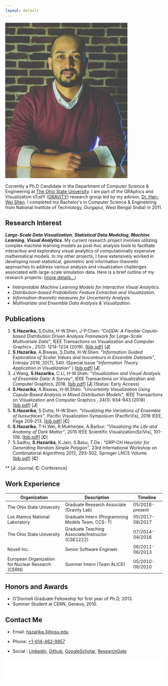```yaml
---
layout: default
---
```



<img class="profile-picture" src="images/profile/SHP_0438_lowres.jpg">

Currently a Ph.D Candidate in the Department of Computer Science & Engineering at [The Ohio State University](https://cse.osu.edu/). I am part of the GRAphics and VIsualization sTudY ([GRAVITY](http://web.cse.ohio-state.edu/~shen.94/hwshen/Research.html)) research group led by my advisor, [Dr. Han-Wei Shen](http://web.cse.ohio-state.edu/~shen.94/hwshen/Welcome.html). I completed my Bachelor's in Computer Science & Engineering from National Institute of Technology, Durgapur, West Bengal (India) in 2011.


## Research Interest

<i><b>Large-Scale Data Visualization</b></i>, <i><b>Statistical Data Modeling</b></i>, <i><b>Machine Learning</b></i>, <i><b>Visual Analytics</b></i>. My current research project involves utilizing complex machine learning models as post-hoc analysis tools to facilitate interactive and exploratory visual analytics of computationally expensive mathematical models. In my other projects, I have extensively worked in developing novel statistical, geometric and information-theoretic approaches to address various analysis and visualization challenges associated with large-scale simulation data. Here is a brief outline of my research projects: ([more details...](/research))
  

<!-- My area of interest, broadly speaking, is in the field of Computer Graphics research. More specifically, Scientific Visualization, Real-Time Rendering and Big Data Visual Analytic. My current research projects involve developing Statistical and Geometric approaches to solve the problems of data analysis and visualization in large-scale scientific datasets.  -->



* <i>Interpretable Machine Learning Models for Interactive Visual Analytics. </i>
* <i>Distribution-based Probabilistic Feature Extraction and Visualization.</i>
* <i>Information-theoretic measures for Uncertainty Analysis.</i>
* <i>Multivariate and Ensemble Data Analysis & Visualization.</i>



## Publications

1. <b>S.Hazarika</b>, S.Dutta, H-W.Shen, J-P.Chen: <i>"CoDDA: A Flexible Copula-based Distribution Driven Analysis Framework for Large-Scale Multivariate Data"</i>, IEEE Transactions on Visualization and Computer Graphics , 25(1): 1214-1224 (2019). [[bib](),[pdf]()] [<b>J</b>]
2. <b>S.Hazarika</b>, A.Biswas, S.Dutta, H-W.Shen: <i>"Information Guided Exploration of Scalar Values and Isocontours in Ensemble Datasets"</i>, Entropy 2018, 20(7), 540. (Special Issue <i>"Information Theory Application in Visualization" </i>) [[bib](),[pdf]()] [<b>J</b>]
3. J.Wang, <b>S.Hazarika</b>, C.Li, H-W.Shen: <i>"Visualization and Visual Analysis of Ensemble Data: A Survey"</i>, IEEE Transactions on Visualization and Computer Graphics, 2018. [[bib](),[pdf]()] [<b>J</b>] (Status: Early Access)
4. <b>S.Hazarika</b>, A.Biswas, H-W.Shen: <i>"Uncertainty Visualization Using Copula-Based Analysis in Mixed Distribution Models"</i>, IEEE Transactions on Visualization and Computer Graphics , 24(1): 934-943 (2018) . [[bib](http://ieeexplore.ieee.org/document/8017601/citations),[pdf](http://ieeexplore.ieee.org/document/8017601/citations)] [<b>J</b>]
5. <b>S.Hazarika</b>, S.Dutta, H-W.Shen: <i>"Visualizing the Variations of Ensemble of Isosurfaces"</i>, Pacific Visualization Symposium (PacificVis), 2016 IEEE, Page 209-213. [[bib](http://dblp2.uni-trier.de/rec/bibtex/conf/apvis/HazarikaDS16),[pdf]()] [<b>C</b>]
6. <b>S.Hazarika</b>, T-H.Wei, R.Mukherjee, A.Barbur: <i>"Visualizing the Life and Anatomy of Dark Matter"</i>, 2015 IEEE Scientific Visualization(SciVis), 101-106. [[bib](http://dblp2.uni-trier.de/rec/bibtex/conf/scivis/HazarikaWMB15),[pdf]()] [<b>C</b>]
7. S.Sadhu, <b>S.Hazarika</b>, K.Jain, S.Basu, T.De : <i>"GRP-CH Heuristic for Generating Random Simple Polygon"</i>, 23rd International Workshop on Combinatorial Algorithms 2012, 293-302, Springer LNCS Volume. [[bib](http://dblp2.uni-trier.de/rec/bibtex/conf/iwoca/SadhuHJBD12),[pdf]()] [<b>C</b>]

** [<b>J</b>: Journal; <b>C</b>: Conference]


## Work Experience


Organization | Description | Timeline
-------|-------------|-----------
The Ohio State University | Graduate Research Associate (Gravity Lab)  | 05/2016-present
Los Alamos National Laboratory | Graduate Intern (Programming Models Team, CCS-7)  | 05/2017-08/2017
The Ohio State University | Graduate Teaching Associate/Instructor (CSE1222)  | 07/2014-04/2016
Novell Inc. | Senior Software Engineer | 06/2011-06/2013
European Organization for Nuclear Research (CERN) | Summer Intern (Team ALICE) | 05/2010-08/2010


## Honors and Awards


* O'Donnell Graduate Fellowship for first year of Ph.D, 2013.
* Summer Student at CERN, Geneva, 2010.

## Contact Me


* Email: [hazarika.3@osu.edu](mailto:hazarika.3@osu.edu)
* Phone: [+1-614-462-9957](tel:+1-6144629957)

* Social : [LinkedIn](https://www.linkedin.com/in/subhashis-hazarika-65812723), [Github](https://github.com/subhashis), [GoogleScholar](https://scholar.google.com/citations?user=YBrmjxgAAAAJ&hl=en), [ResearchGate](https://www.researchgate.net/profile/Subhashis_Hazarika)



<img class="halo-image" src="images/whitefooter.png">
